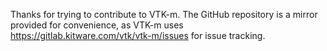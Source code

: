 Thanks for trying to contribute to VTK-m.  The GitHub repository is a mirror provided
for convenience, as VTK-m uses https://gitlab.kitware.com/vtk/vtk-m/issues for issue tracking. 
